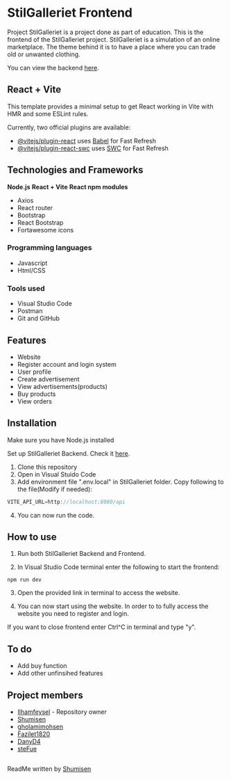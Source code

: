 # StilGalleriet Frontend
Project StilGalleriet is a project done as part of education. This is the frontend of the StilGalleriet project. StilGalleriet is a simulation of an online marketplace. The theme behind it is to have a place where you can trade old or unwanted clothing.

You can view the backend [here](https://github.com/gholamimohsen/StilGalleriet).

## React + Vite

This template provides a minimal setup to get React working in Vite with HMR and some ESLint rules.

Currently, two official plugins are available:

- [@vitejs/plugin-react](https://github.com/vitejs/vite-plugin-react/blob/main/packages/plugin-react/README.md) uses [Babel](https://babeljs.io/) for Fast Refresh
- [@vitejs/plugin-react-swc](https://github.com/vitejs/vite-plugin-react-swc) uses [SWC](https://swc.rs/) for Fast Refresh

## Technologies and Frameworks
**Node.js**
**React + Vite**
**React npm modules**
- Axios
- React router
- Bootstrap
- React Bootstrap
- Fortawesome icons

### Programming languages
- Javascript
- Html/CSS

### Tools used
- Visual Studio Code
- Postman
- Git and GitHub

## Features
- Website
- Register account and login system
- User profile
- Create advertisement
- View advertisements(products)
- Buy products
- View orders

## Installation
Make sure you have Node.js installed

Set up StilGalleriet Backend. Check it [here](https://github.com/gholamimohsen/StilGalleriet).

1. Clone this repository
2. Open in Visual Stuido Code
3. Add environment file ".env.local" in StilGalleriet folder. Copy following to the file(Modify if needed):
```javascript
VITE_API_URL=http://localhost:8080/api
```
4. You can now run the code.

## How to use
1. Run both StilGalleriet Backend and Frontend.

2. In Visual Studio Code terminal enter the following to start the frontend:
```
npm run dev
```
3. Open the provided link in terminal to access the website.

4. You can now start using the website. In order to to fully access the website you need to register and login.

If you want to close frontend enter Ctrl^C in terminal and type "y".


## To do
- Add buy function
- Add other unfinsihed features

## Project members
- [Ilhamfeysel](https://github.com/Ilhamfeysel) - Repository owner
- [Shumisen](https://github.com/Shumisen)
- [gholamimohsen](https://github.com/gholamimohsen)
- [Fazilet1820](https://github.com/Fazilet1820)
- [DanyD4](https://github.com/DanyD4)
- [steFue](https://github.com/steFue)

##
ReadMe written by [Shumisen](https://github.com/Shumisen)
